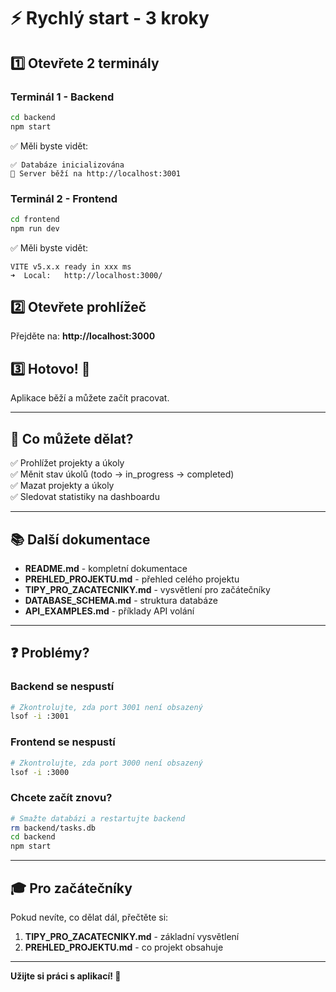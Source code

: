 # ⚡ Rychlý start - 3 kroky

## 1️⃣ Otevřete 2 terminály

### Terminál 1 - Backend
```bash
cd backend
npm start
```

✅ Měli byste vidět:
```
✅ Databáze inicializována
🚀 Server běží na http://localhost:3001
```

### Terminál 2 - Frontend
```bash
cd frontend
npm run dev
```

✅ Měli byste vidět:
```
VITE v5.x.x ready in xxx ms
➜  Local:   http://localhost:3000/
```

## 2️⃣ Otevřete prohlížeč

Přejděte na: **http://localhost:3000**

## 3️⃣ Hotovo! 🎉

Aplikace běží a můžete začít pracovat.

---

## 🎯 Co můžete dělat?

✅ Prohlížet projekty a úkoly  
✅ Měnit stav úkolů (todo → in_progress → completed)  
✅ Mazat projekty a úkoly  
✅ Sledovat statistiky na dashboardu  

---

## 📚 Další dokumentace

- **README.md** - kompletní dokumentace
- **PREHLED_PROJEKTU.md** - přehled celého projektu
- **TIPY_PRO_ZACATECNIKY.md** - vysvětlení pro začátečníky
- **DATABASE_SCHEMA.md** - struktura databáze
- **API_EXAMPLES.md** - příklady API volání

---

## ❓ Problémy?

### Backend se nespustí
```bash
# Zkontrolujte, zda port 3001 není obsazený
lsof -i :3001
```

### Frontend se nespustí
```bash
# Zkontrolujte, zda port 3000 není obsazený
lsof -i :3000
```

### Chcete začít znovu?
```bash
# Smažte databázi a restartujte backend
rm backend/tasks.db
cd backend
npm start
```

---

## 🎓 Pro začátečníky

Pokud nevíte, co dělat dál, přečtěte si:
1. **TIPY_PRO_ZACATECNIKY.md** - základní vysvětlení
2. **PREHLED_PROJEKTU.md** - co projekt obsahuje

---

**Užijte si práci s aplikací! 🚀**
